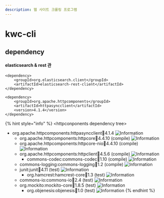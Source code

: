 ```yaml
---
description: 웹 사이트 크롤링 프로그램
---
```


# kwc-cli

## dependency

#### elasticsearch & rest 관 

```text
<dependency>
	<groupId>org.elasticsearch.client</groupId>
	<artifactId>elasticsearch-rest-client</artifactId>
</dependency>

<dependency>
	<groupId>org.apache.httpcomponents</groupId>
	<artifactId>httpasyncclient</artifactId>
	<version>4.1.4</version>
</dependency>
```

{% hint style="info" %}
&lt;httpconponents dependency tree&gt;

* org.apache.httpcomponents:httpasyncclient:jar:4.1.4 ![Information](http://hc.apache.org/httpcomponents-asyncclient-4.1.x/httpasyncclient/images/icon_info_sml.gif)
  * org.apache.httpcomponents:httpcore:jar:4.4.10 \(compile\) ![Information](http://hc.apache.org/httpcomponents-asyncclient-4.1.x/httpasyncclient/images/icon_info_sml.gif)
  * org.apache.httpcomponents:httpcore-nio:jar:4.4.10 \(compile\) ![Information](http://hc.apache.org/httpcomponents-asyncclient-4.1.x/httpasyncclient/images/icon_info_sml.gif)
  * org.apache.httpcomponents:httpclient:jar:4.5.6 \(compile\) ![Information](http://hc.apache.org/httpcomponents-asyncclient-4.1.x/httpasyncclient/images/icon_info_sml.gif)
    * commons-codec:commons-codec:jar:1.10 \(compile\) ![Information](http://hc.apache.org/httpcomponents-asyncclient-4.1.x/httpasyncclient/images/icon_info_sml.gif)
  * commons-logging:commons-logging:jar:1.2 \(compile\) ![Information](http://hc.apache.org/httpcomponents-asyncclient-4.1.x/httpasyncclient/images/icon_info_sml.gif)
  * junit:junit:jar:4.11 \(test\) ![Information](http://hc.apache.org/httpcomponents-asyncclient-4.1.x/httpasyncclient/images/icon_info_sml.gif)
    * org.hamcrest:hamcrest-core:jar:1.3 \(test\) ![Information](http://hc.apache.org/httpcomponents-asyncclient-4.1.x/httpasyncclient/images/icon_info_sml.gif)
  * commons-io:commons-io:jar:2.4 \(test\) ![Information](http://hc.apache.org/httpcomponents-asyncclient-4.1.x/httpasyncclient/images/icon_info_sml.gif)
  * org.mockito:mockito-core:jar:1.8.5 \(test\) ![Information](http://hc.apache.org/httpcomponents-asyncclient-4.1.x/httpasyncclient/images/icon_info_sml.gif)
    * org.objenesis:objenesis:jar:1.0 \(test\) ![Information](http://hc.apache.org/httpcomponents-asyncclient-4.1.x/httpasyncclient/images/icon_info_sml.gif)
{% endhint %}

